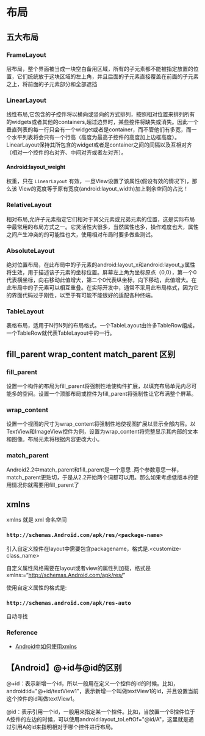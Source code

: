 # 布局



## 五大布局

### FrameLayout

层布局，整个界面被当成一块空白备用区域，所有的子元素都不能被指定放置的位置，它们统统放于这块区域的左上角，并且后面的子元素直接覆盖在前面的子元素之上，将前面的子元素部分和全部遮挡

### LinearLayout

线性布局,它包含的子控件将以横向或竖向的方式排列，按照相对位置来排列所有的widgets或者其他的containers,超过边界时，某些控件将缺失或消失。因此一个垂直列表的每一行只会有一个widget或者是container，而不管他们有多宽，而一个水平列表将会只有一个行高（高度为最高子控件的高度加上边框高度）。LinearLayout保持其所包含的widget或者是container之间的间隔以及互相对齐（相对一个控件的右对齐、中间对齐或者左对齐）。

#### Android:layout_weight

权重，只在 `LinearLayout` 有效，一旦View设置了该属性(假设有效的情况下)，那么该 View的宽度等于原有宽度(android:layout_width)加上剩余空间的占比！

### RelativeLayout

相对布局,允许子元素指定它们相对于其父元素或兄弟元素的位置，这是实际布局中最常用的布局方式之一。它灵活性大很多，当然属性也多，操作难度也大，属性之间产生冲突的的可能性也大，使用相对布局时要多做些测试。

### AbsoluteLayout

绝对位置布局，在此布局中的子元素的android:layout_x和android:layout_y属性将生效，用于描述该子元素的坐标位置。屏幕左上角为坐标原点（0,0），第一个0代表横坐标，向右移动此值增大，第二个0代表纵坐标，向下移动，此值增大。在此布局中的子元素可以相互重叠。在实际开发中，通常不采用此布局格式，因为它的界面代码过于刚性，以至于有可能不能很好的适配各种终端。

### TableLayout

表格布局，适用于N行N列的布局格式。一个TableLayout由许多TableRow组成，一个TableRow就代表TableLayout中的一行。

## fill_parent wrap_content match_parent 区别

### fill_parent

设置一个构件的布局为fill_parent将强制性地使构件扩展，以填充布局单元内尽可能多的空间。设置一个顶部布局或控件为fill_parent将强制性让它布满整个屏幕。

### wrap_content

设置一个视图的尺寸为wrap_content将强制性地使视图扩展以显示全部内容。以TextView和ImageView控件为例，设置为wrap_content将完整显示其内部的文本和图像。布局元素将根据内容更改大小。

### match_parent

Android2.2中match_parent和fill_parent是一个意思 .两个参数意思一样，match_parent更贴切，于是从2.2开始两个词都可以用。那么如果考虑低版本的使用情况你就需要用fill_parent了

## xmlns

xmlns 就是 xml 命名空间

### `http://schemas.Android.com/apk/res/<package-name>`

引入自定义控件在layout中需要包含packagename，格式是<package-name>.<customize-class_name>

自定义属性风格需要在layout或者view的属性列加载，格式是xmlns:<style-name>=“http://schemas.Android.com/apk/res/<package-name>”

使用自定义属性的格式是<style-name>:<attrs-name>

### `http://schemas.android.com/apk/res-auto`

自动寻找

### Reference

* [Android中如何使用xmlns](http://blog.csdn.net/lihenair/article/details/41009711)

## 【Android】@+id与@id的区别

@+id：表示新增一个id，所以一般用在定义一个控件的id的时候。比如，android:id="@+id/textView1"，表示新增一个叫做textView1的id，并且设置当前这个控件的id叫做textView1。

@id：表示引用一个id，一般用来指定某一个控件。比如，当放置一个B控件位于A控件的左边的时候，可以使用android:layout_toLeftOf="@id/A"，这里就是通过引用A的id来指明相对于哪个控件进行布局。
